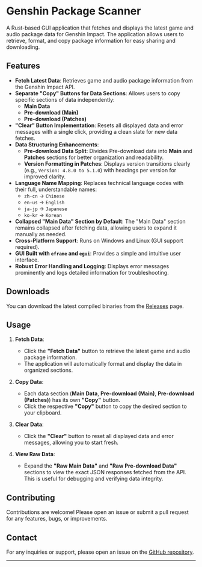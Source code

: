 # Genshin Package Scanner

A Rust-based GUI application that fetches and displays the latest game and audio package data for Genshin Impact. The application allows users to retrieve, format, and copy package information for easy sharing and downloading.

## Features

- **Fetch Latest Data**: Retrieves game and audio package information from the Genshin Impact API.
- **Separate "Copy" Buttons for Data Sections**: Allows users to copy specific sections of data independently:
  - **Main Data**
  - **Pre-download (Main)**
  - **Pre-download (Patches)**
- **"Clear" Button Implementation**: Resets all displayed data and error messages with a single click, providing a clean slate for new data fetches.
- **Data Structuring Enhancements**:
  - **Pre-download Data Split**: Divides Pre-download data into **Main** and **Patches** sections for better organization and readability.
  - **Version Formatting in Patches**: Displays version transitions clearly (e.g., `Version: 4.8.0 to 5.1.0`) with headings per version for improved clarity.
- **Language Name Mapping**: Replaces technical language codes with their full, understandable names:
  - `zh-cn` → `Chinese`
  - `en-us` → `English`
  - `ja-jp` → `Japanese`
  - `ko-kr` → `Korean`
- **Collapsed "Main Data" Section by Default**: The "Main Data" section remains collapsed after fetching data, allowing users to expand it manually as needed.
- **Cross-Platform Support**: Runs on Windows and Linux (GUI support required).
- **GUI Built with `eframe` and `egui`**: Provides a simple and intuitive user interface.
- **Robust Error Handling and Logging**: Displays error messages prominently and logs detailed information for troubleshooting.

## Downloads

You can download the latest compiled binaries from the [Releases](https://github.com/Zellith/genshin-api-scanner/releases) page.

## Usage

1. **Fetch Data**:
   - Click the **"Fetch Data"** button to retrieve the latest game and audio package information.
   - The application will automatically format and display the data in organized sections.
   
2. **Copy Data**:
   - Each data section (**Main Data**, **Pre-download (Main)**, **Pre-download (Patches)**) has its own **"Copy"** button.
   - Click the respective **"Copy"** button to copy the desired section to your clipboard.
   
3. **Clear Data**:
   - Click the **"Clear"** button to reset all displayed data and error messages, allowing you to start fresh.
   
4. **View Raw Data**:
   - Expand the **"Raw Main Data"** and **"Raw Pre-download Data"** sections to view the exact JSON responses fetched from the API. This is useful for debugging and verifying data integrity.

## Contributing

Contributions are welcome! Please open an issue or submit a pull request for any features, bugs, or improvements.

## Contact

For any inquiries or support, please open an issue on the [GitHub repository](https://github.com/Zellith/genshin-api-scanner/issues).

---
